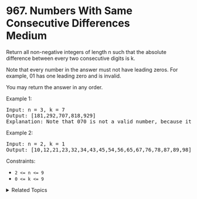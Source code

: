 # 967. Numbers With Same Consecutive Differences<br> Medium

Return all non-negative integers of length n such that the absolute difference between every two consecutive digits is k.

Note that every number in the answer must not have leading zeros. For example, 01 has one leading zero and is invalid.

You may return the answer in any order.

Example 1:

<pre>
Input: n = 3, k = 7
Output: [181,292,707,818,929]
Explanation: Note that 070 is not a valid number, because it has leading zeroes.
</pre>

Example 2:

<pre>
Input: n = 2, k = 1
Output: [10,12,21,23,32,34,43,45,54,56,65,67,76,78,87,89,98]
</pre>

Constraints:

- `2 <= n <= 9`
- `0 <= k <= 9`

<details>

<summary> Related Topics </summary>

-   `Backtrack`

</details>
